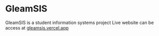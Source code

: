 # GleamSIS

GleamSIS is a student information systems project
Live website can be access at [gleamsis.vercel.app](https://gleamsis.vercel.app/)
